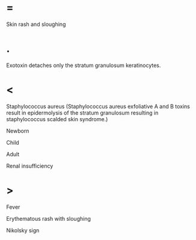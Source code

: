 # =

Skin rash and sloughing

# .

Exotoxin detaches only the stratum granulosum keratinocytes.

# <

Staphylococcus aureus (Staphylococcus aureus exfoliative A and B toxins result in epidermolysis of the stratum granulosum resulting in staphylococcus scalded skin syndrome.)

Newborn

Child

Adult

Renal insufficiency

# >

Fever

Erythematous rash with sloughing

Nikolsky sign
